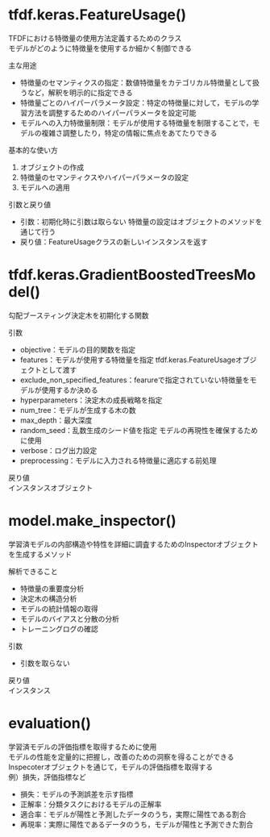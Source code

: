 # tfdf.keras.FeatureUsage()
TFDFにおける特徴量の使用方法定義するためのクラス  
モデルがどのように特徴量を使用するか細かく制御できる

主な用途
- 特徴量のセマンティクスの指定：数値特徴量をカテゴリカル特徴量として扱うなど，解釈を明示的に指定できる
- 特徴量ごとのハイパーパラメータ設定：特定の特徴量に対して，モデルの学習方法を調整するためのハイパーパラメータを設定可能
- モデルへの入力特徴量制限：モデルが使用する特徴量を制限することで，モデルの複雑さ調整したり，特定の情報に焦点をあてたりできる

基本的な使い方
1. オブジェクトの作成
2. 特徴量のセマンティクスやハイパーパラメータの設定
3. モデルへの適用

引数と戻り値  
- 引数：初期化時に引数は取らない 特徴量の設定はオブジェクトのメソッドを通じて行う
- 戻り値：FeatureUsageクラスの新しいインスタンスを返す

# tfdf.keras.GradientBoostedTreesModel()
勾配ブースティング決定木を初期化する関数  

引数  
- objective：モデルの目的関数を指定
- features：モデルが使用する特徴量を指定 tfdf.keras.FeatureUsageオブジェクトとして渡す
- exclude_non_specified_features：fearureで指定されていない特徴量をモデルが使用するか決める
- hyperparameters：決定木の成長戦略を指定
- num_tree：モデルが生成する木の数
- max_depth：最大深度
- random_seed：乱数生成のシード値を指定 モデルの再現性を確保するために使用
- verbose：ログ出力設定
- preprocessing：モデルに入力される特徴量に適応する前処理

戻り値  
インスタンスオブジェクト

# model.make_inspector()
学習済モデルの内部構造や特性を詳細に調査するためのInspectorオブジェクトを生成するメソッド

解析できること  
- 特徴量の重要度分析
- 決定木の構造分析
- モデルの統計情報の取得
- モデルのバイアスと分散の分析
- トレーニングログの確認

引数  
- 引数を取らない

戻り値  
インスタンス

# evaluation()
学習済モデルの評価指標を取得するために使用  
モデルの性能を定量的に把握し，改善のための洞察を得ることができる  
Inspecoterオブジェクトを通じて，モデルの評価指標を取得する  
例）損失，評価指標など  

- 損失：モデルの予測誤差を示す指標
- 正解率：分類タスクにおけるモデルの正解率
- 適合率：モデルが陽性と予測したデータのうち，実際に陽性である割合
- 再現率：実際に陽性であるデータのうち，モデルが陽性と予測できた割合
